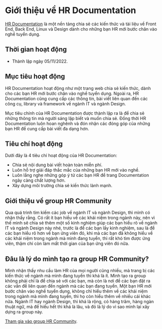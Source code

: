 # Giới thiệu về HR Documentation

[HR Documentation](https://hr.penci.me) là một nền tảng chia sẻ các kiến thức và tài liệu về Front End, Back End, Linux và Design dành cho những bạn HR mới bước chân vào nghề tuyển dụng.

## Thời gian hoạt động

- Thành lập ngày 05/11/2022.

## Mục tiêu hoạt động

HR Documentation hoạt động như một trang web chia sẻ kiến thức, dành cho các bạn HR mới bước chân vào nghề tuyển dụng. Ngoài ra, HR Documentation cũng cung cấp các thông tin, bài viết liên quan đến các công cụ, library và framework về ngành IT và ngành Design.

Mục tiêu chính của HR Documentation được thành lập ra là để chia sẻ những thông tin mà người sáng lập biết và muốn chia sẻ. Đồng thời HR Documentation luôn hoan nghênh và đón nhận các đóng góp của những bạn HR để cung cấp bài viết đa dạng hơn.

## Tiêu chí hoạt động

Dưới đây là 4 tiêu chí hoạt động của HR Documentation:

- Chia sẻ nội dung bài viết hoàn toàn miễn phí.
- Luôn hỗ trợ giải đáp thắc mắc của những bạn HR mới vào nghề.
- Luôn lắng nghe những góp ý từ các bạn HR để trang Documentation ngày càng chất lượng hơn.
- Xây dựng môi trường chia sẻ kiến thức lành mạnh.

## Giới thiệu về group HR Community

Qua quá trình tìm kiếm các job về ngành IT và ngành Design, thì mình có nhận thấy rằng. Có rất ít bạn hiểu về các khái niệm trong ngành này, nên vì thế mình sẽ chia sẻ thêm một số kinh nghiệm giúp các bạn hiểu rõ về ngành IT và ngành Design này nhé, trước là để các bạn lấy kinh nghiệm, sau là để các bạn hiểu rõ hơn về bạn ứng viên đó, khi mà các bạn đã không hiểu về các khái niệm trong ngành mà mình đang tuyển, thì rất khó tìm được ứng viên, thậm chí còn làm mất thời gian của bạn ứng viên đó nữa.

## Đâu là lý do mình tạo ra group HR Community?

Mình nhận thấy nhu cầu làm HR của mọi người cũng nhiều, mà trang bị các kiến thức về ngành mà mình đang tuyển thì khá là ít. Mình tạo ra group không phải chỉ là để chia sẻ với các bạn, mà còn là nơi để các bạn đặt ra các vấn đề liên quan đến ngành mà các bạn đang tuyển. Một bạn HR mới bước chân vào nghề tuyển dụng, không chỉ hiểu thêm về các khái niệm trong ngành mà mình đang tuyển, thì họ còn hiểu thêm về nhiều cái khác nữa. Ngành IT hay ngành Design, thì khá là rộng, có hàng trăm, hàng ngàn thuật ngữ, mà để hiểu hết thì khá là lâu, và đó là lý do vì sao mình lại xây dựng ra group này.

[Tham gia vào group HR Community](https://www.facebook.com/groups/xomhr).
